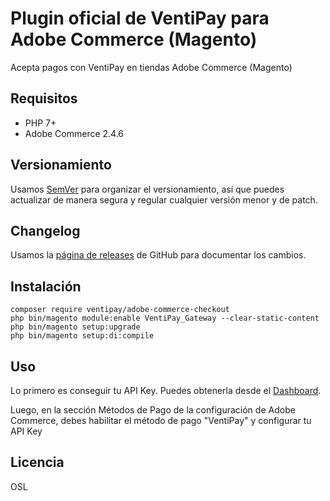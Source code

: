 # Plugin oficial de VentiPay para Adobe Commerce (Magento)

Acepta pagos con VentiPay en tiendas Adobe Commerce (Magento)

## Requisitos

* PHP 7+
* Adobe Commerce 2.4.6

## Versionamiento

Usamos [SemVer](https://semver.org) para organizar el versionamiento, así que puedes actualizar de manera segura y regular cualquier versión menor y de patch.

## Changelog

Usamos la [página de releases](https://github.com/ventipay/ventipay-plugin-adobe-commerce/releases) de GitHub para documentar los cambios.

## Instalación

```
composer require ventipay/adobe-commerce-checkout
php bin/magento module:enable VentiPay_Gateway --clear-static-content
php bin/magento setup:upgrade
php bin/magento setup:di:compile
```

## Uso

Lo primero es conseguir tu API Key. Puedes obtenerla desde el [Dashboard](https://dashboard.ventipay.com/).

Luego, en la sección Métodos de Pago de la configuración de Adobe Commerce, debes habilitar el método de pago "VentiPay" y configurar tu API Key

## Licencia

OSL